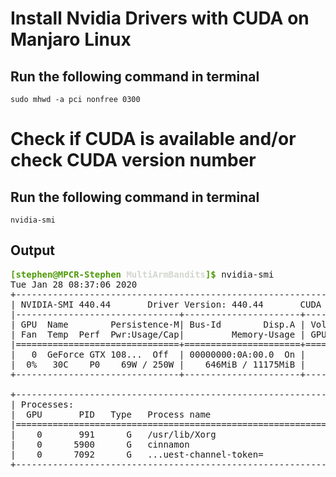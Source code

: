 # Install Nvidia Drivers with CUDA on Manjaro Linux
## Run the following command in terminal

    sudo mhwd -a pci nonfree 0300

# Check if CUDA is available and/or check CUDA version number
## Run the following command in terminal

    nvidia-smi


## Output

<pre><font color="#4E9A06"><b>[stephen@MPCR-Stephen</b></font><font color="#D3D7CF"><b> MultiArmBandits</b></font><font color="#4E9A06"><b>]$</b></font> nvidia-smi
Tue Jan 28 08:37:06 2020       
+-----------------------------------------------------------------------------+
| NVIDIA-SMI 440.44       Driver Version: 440.44       CUDA Version: 10.2     |
|-------------------------------+----------------------+----------------------+
| GPU  Name        Persistence-M| Bus-Id        Disp.A | Volatile Uncorr. ECC |
| Fan  Temp  Perf  Pwr:Usage/Cap|         Memory-Usage | GPU-Util  Compute M. |
|===============================+======================+======================|
|   0  GeForce GTX 108...  Off  | 00000000:0A:00.0  On |                  N/A |
|  0%   30C    P0    69W / 250W |    646MiB / 11175MiB |      0%      Default |
+-------------------------------+----------------------+----------------------+
                                                                               
+-----------------------------------------------------------------------------+
| Processes:                                                       GPU Memory |
|  GPU       PID   Type   Process name                             Usage      |
|=============================================================================|
|    0       991      G   /usr/lib/Xorg                                432MiB |
|    0      5900      G   cinnamon                                     165MiB |
|    0      7092      G   ...uest-channel-token=                        44MiB |
+-----------------------------------------------------------------------------+
</pre>
